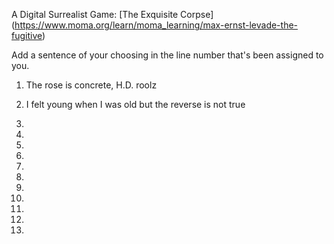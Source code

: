 A Digital Surrealist Game: [The Exquisite Corpse] (https://www.moma.org/learn/moma_learning/max-ernst-levade-the-fugitive)

Add a sentence of your choosing in the line number that's been assigned to you.

1. The rose is concrete, H.D. roolz

2. I felt young when I was old but the reverse is not true

3.

4.

5.

6.

7.

8.

9.

10.

11.

12.

13.
